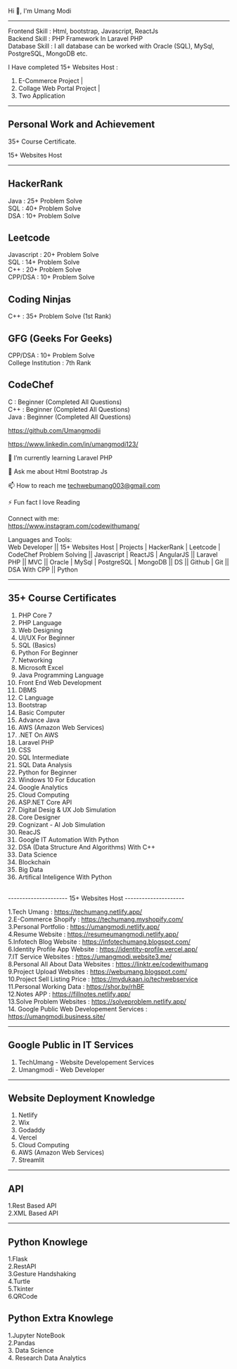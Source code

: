 Hi 👋, I'm Umang Modi
<hr/>
Frontend Skill : Html, bootstrap, Javascript, ReactJs
<br/>
Backend Skill : PHP Framework In Laravel PHP
<br/>
Database Skill : I all database can be worked with Oracle (SQL), MySql, PostgreSQL, MongoDB etc.
<br/>

I Have completed 15+ Websites Host :
<br/>

  1. E-Commerce Project | <br/>
  2. Collage Web Portal Project | <br/>
  3. Two Application  <br/>

<hr/>

Personal Work and Achievement
-------------------------------

35+ Course Certificate.

15+ Websites Host

<hr/>

HackerRank
---------------
Java : 25+ Problem Solve
<br/>
SQL : 40+ Problem Solve
<br/>
DSA : 10+ Problem Solve

Leetcode
---------------
Javascript : 20+ Problem Solve
<br/>
SQL : 14+ Problem Solve
<br/>
C++ : 20+ Problem Solve
<br/>
CPP/DSA : 10+ Problem Solve

Coding Ninjas
----------------
C++ : 35+ Problem Solve (1st Rank)

GFG (Geeks For Geeks)
----------------------
CPP/DSA : 10+ Problem Solve
<br/>
College Institution : 7th Rank 

CodeChef
---------------
C : Beginner (Completed All Questions)
<br/>
C++ : Beginner (Completed All Questions)
<br/>
Java : Beginner (Completed All Questions)

https://github.com/Umangmodii

https://www.linkedin.com/in/umangmodi123/

🌱 I’m currently learning Laravel PHP

💬 Ask me about Html Bootstrap Js  

📫 How to reach me techwebumang003@gmail.com

⚡ Fun fact I love Reading

Connect with me:
<br/>
https://www.instagram.com/codewithumang/

Languages and Tools:
<br/>
Web Developer || 15+ Websites Host | Projects | HackerRank | Leetcode | CodeChef Problem Solving || Javascript | ReactJS | AngularJS || Laravel PHP || MVC || Oracle | MySql | PostgreSQL | MongoDB || DS || Github | Git || DSA With CPP || Python

</hr>

-----------------------
35+ Course Certificates
-----------------------
1. PHP Core 7 <br>
2. PHP Language  <br>
3. Web Designing  <br>
4. UI/UX For Beginner  <br>
5. SQL (Basics) <br>
6. Python For Beginner <br>
7. Networking
8. Microsoft Excel
9. Java Programming Language
10. Front End Web Development
11. DBMS
12. C Language
13. Bootstrap
14. Basic Computer
15. Advance Java
16. AWS (Amazon Web Services)
17. .NET On AWS
18. Laravel PHP
19. CSS
20. SQL Intermediate
21. SQL Data Analysis
22. Python for Beginner
23. Windows 10 For Education
24. Google Analytics
25. Cloud Computing
26. ASP.NET Core API
27. Digital Desig & UX Job Simulation
28. Core Designer
29. Cognizant - AI Job Simulation
30. ReacJS
31. Google IT Automation With Python
32. DSA (Data Structure And Algorithms) With C++
33. Data Science
34. Blockchain
35. Big Data
36. Artifical Inteligence With Python

</br>

</hr>
---------------------
15+ Websites Host
---------------------

1.Tech Umang : https://techumang.netlify.app/
<br/>
2.E-Commerce Shopify : https://techumang.myshopify.com/
<br/>
3.Personal Portfolio : https://umangmodi.netlify.app/
<br/>
4.Resume Website : https://resumeumangmodi.netlify.app/
<br/>
5.Infotech Blog Website : https://infotechumang.blogspot.com/
<br/>
6.Identity Profile App Website : https://identity-profile.vercel.app/
<br/>
7.IT Service Websites : https://umangmodi.website3.me/
<br/>
8.Personal All About Data Websites : https://linktr.ee/codewithumang
<br/>
9.Project Upload Websites : https://webumang.blogspot.com/
<br/>
10.Project Sell Listing Price : https://mydukaan.io/techwebservice
<br/>
11.Personal Working Data : https://shor.by/rhBF
<br/>
12.Notes APP : https://fillnotes.netlify.app/
<br/>
13.Solve Problem Websites : https://solveproblem.netlify.app/
<br/>
14. Google Public Web Developement Services : https://umangmodi.business.site/

-----------------------------------------------------------------------------------

Google Public in IT Services 
-----------------------------------------------------------------------------------

1. TechUmang - Website Developement Services
2. Umangmodi - Web Developer

<hr/>

Website Deployment Knowledge
----------------------------
1. Netlify <br/>
2. Wix <br/>
3. Godaddy <br/>
4. Vercel <br/>
5. Cloud Computing <br/>
6. AWS (Amazon Web Services) <br/>
7. Streamlit

<hr/>

API 
----
1.Rest Based API 
<br/>
2.XML Based API

<hr>

Python Knowlege
----------------
1.Flask
<br/>
2.RestAPI 
<br/>
3.Gesture Handshaking
<br/>
4.Turtle
<br/>
5.Tkinter
<br/>
6.QRCode
<br/>

</hr>

Python Extra Knowlege
----------------------
1.Jupyter NoteBook
<br/>
2.Pandas
<br/>
3. Data Science
<br/>
4. Research Data Analytics



   


